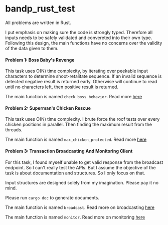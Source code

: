 # bandp_rust_test
All problems are written in Rust.

I put emphasis on making sure the code is strongly typed. Therefore all inputs needs to be safely validated and convereted into their own type. Following this design, the main functions have no concerns over the validity of the data given to them.


#### Problem 1: Boss Baby's Revenge

This task uses O(N) time complexity, by iterating over peekable input characters to determine shoot-retalitate sequence. If an invalid sequence is detected negative result is returned early. Otherwise will continue to read until no characters left, then positive result is returned.

The main function is named `check_boss_behavior`.
Read more [here](./src/boss_babys_revenge.rs)


#### Problem 2: Superman's Chicken Rescue

This task uses O(N) time complexity. I brute force the roof tests over every chicken positions in parallel. Then finding the maximum result from the threads.

The main function is named `max_chicken_protected`.
Read more [here](./src/supermans_chicken_rescue.rs)


#### Problem 3: Transaction Broadcasting And Monitoring Client

For this task, I found myself unable to get valid response from the broadcast endpoint. 
So I can't really test the APIs. But I assume the objective of the task is about documentation and structures. So I only focus on that.

Input structures are designed solely from my imagination. Please pay it no mind.

Please run `cargo doc` to generate documents.

The main function is named `broadcast`.
Read more on broadcasting [here](./src/http_request/broadcast_transaction.rs)

The main function is named `monitor`.
Read more on monitoring [here](./src/http_request/monitor_transaction.rs)